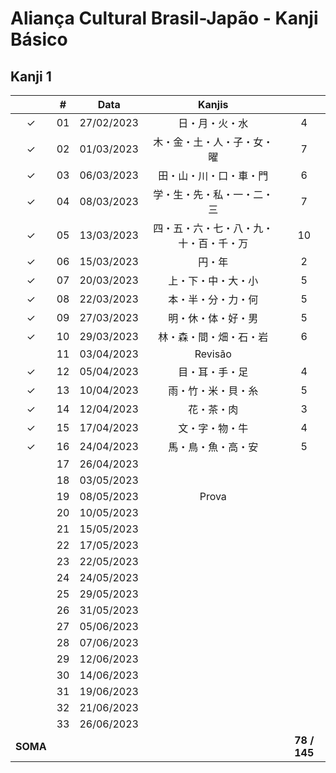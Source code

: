 # Aliança Cultural Brasil-Japão - Kanji Básico


## Kanji 1

|  | # | Data | Kanjis |  |
|:---:|:---:|:---:|:---:|:---:|
| &check; | 01 | 27/02/2023 | 日・月・火・水 | 4 |
| &check; | 02 | 01/03/2023 | 木・金・土・人・子・女・曜 | 7 |
| &check; | 03 | 06/03/2023 | 田・山・川・口・車・門 | 6 |
| &check; | 04 | 08/03/2023 | 学・生・先・私・一・二・三 | 7 |
| &check; | 05 | 13/03/2023 | 四・五・六・七・八・九・十・百・千・万 | 10 |
| &check; | 06 | 15/03/2023 | 円・年 | 2 |
| &check; | 07 | 20/03/2023 | 上・下・中・大・小 | 5 |
| &check; | 08 | 22/03/2023 | 本・半・分・力・何 | 5 |
| &check; | 09 | 27/03/2023 | 明・休・体・好・男 | 5 |
| &check; | 10 | 29/03/2023 | 林・森・間・畑・石・岩 | 6 |
|  | 11 | 03/04/2023 | Revisão |
| &check; | 12 | 05/04/2023 | 目・耳・手・足 | 4 |
| &check; | 13 | 10/04/2023 | 雨・竹・米・貝・糸 | 5 |
| &check; | 14 | 12/04/2023 | 花・茶・肉 | 3 |
| &check; | 15 | 17/04/2023 | 文・字・物・牛 | 4 |
| &check; | 16 | 24/04/2023 | 馬・鳥・魚・高・安 | 5 |
|  | 17 | 26/04/2023 |  |
|  | 18 | 03/05/2023 |  |
|  | 19 | 08/05/2023 | Prova |
|  | 20 | 10/05/2023 |  |
|  | 21 | 15/05/2023 |  |
|  | 22 | 17/05/2023 |  |
|  | 23 | 22/05/2023 |  |
|  | 24 | 24/05/2023 |  |
|  | 25 | 29/05/2023 |  |
|  | 26 | 31/05/2023 |  |
|  | 27 | 05/06/2023 |  |
|  | 28 | 07/06/2023 |  |
|  | 29 | 12/06/2023 |  |
|  | 30 | 14/06/2023 |  |
|  | 31 | 19/06/2023 |  |
|  | 32 | 21/06/2023 |  |
|  | 33 | 26/06/2023 |  |
| **SOMA** |  |  |  | **78 / 145** |